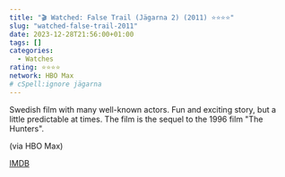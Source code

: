 ```yaml
---
title: "🎬 Watched: False Trail (Jägarna 2) (2011) ⭐️⭐️⭐️⭐️"
slug: "watched-false-trail-2011"
date: 2023-12-28T21:56:00+01:00
tags: []
categories:
  - Watches
rating: ⭐️⭐️⭐️⭐️
network: HBO Max
# cSpell:ignore jägarna
---
```

Swedish film with many well-known actors. Fun and exciting story, but a little predictable at times. The film is the sequel to the 1996 film "The Hunters".

(via HBO Max)

[IMDB](https://www.imdb.com/title/tt1560671)
